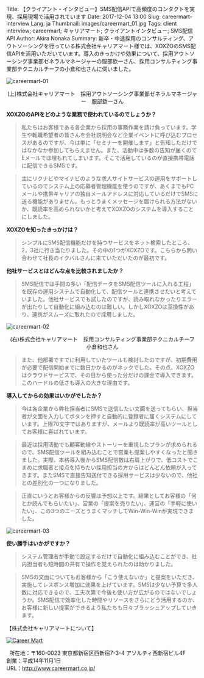 Title: 【クライアント・インタビュー】SMS配信APIで高頻度のコンタクトを実現、採用現場で活用されています
Date: 2017-12-04 13:00
Slug: careermart-interview
Lang: ja
Thumbnail: images/careermart_01.jpg
Tags: client interview; careermart; キャリアマート; クライアントインタビュー; SMS配信API
Author: Akira Nonaka
Summary: 新卒・中途採用のコンサルティング、アウトソーシングを行っている株式会社キャリアマート様では、XOXZOのSMS配信APIを活用いただいています。導入のきっかけや効果について、採用アウトソーシング事業部ゼネラルマネージャーの服部欽一さん、採用コンサルティング事業部テクニカルチーフの小倉和也さんに伺いました。

![careermart-01](/images/careermart_01.jpg)
<div style="text-align: center;">(上)株式会社キャリアマート　採用アウトソーシング事業部ゼネラルマネージャー　服部欽一さん</div>

__XOXZOのAPIをどのような業務で使われているのでしょうか？__

>私たちはお客様である各企業から採用の事務作業を請け負っています。学生や転職希望者の皆さんを会社説明会など企業イベントに呼び込むプロセスがあるのですが、今は単に「セミナーを開催します」と告知しただけではなかなか参加してもらえません。また、活動中は多数の告知が届くのでEメールでは埋もれてしまいます。そこで活用しているのが直接携帯電話に配信できるSMSです。

>主にリクナビやマイナビのような求人サイトサービスの運用をサポートしているのでシステム上の応募者管理機能を使うのですが、あくまでもPCメールや携帯キャリアの独自メールアドレスに対応しているだけでSMSに送る機能がありません。もっとうまくメッセージを届けられる方法がないか、既読率を高められないかと考えてXOXZOのシステムを導入することにしました。

__XOXZOを知ったきっかけは？__

>シンプルにSMS配信機能だけを持つサービスをネット検索したところ、2，3社に行き当たりました。その中の1つがXOXZOです。こちらから問い合わせて社長のイクバルさんに来ていただいたのが最初です。

__他社サービスとはどんな点を比較されましたか？__

>SMS配信では手間の多い「配信データをSMS配信ツールに入れる工程」を既存の運用システムで自動化して、配信ツールと連携させたいと考えていました。他社サービスでも試したのですが、読み取れなかったりエラーが出たりして自動化に組み込むのは難しい。しかしXOXZOは互換性があり、連携がスムーズに取れたので採用しました。

![careermart-02](/images/careermart_02.jpg)
<div style="text-align: center;">(右)株式会社キャリアマート　採用コンサルティング事業部テクニカルチーフ　小倉和也さん</div>

>また、他部署ですでに利用していたツールも検討したのですが、初期費用が必要で配信開始までに数日かかるのがネックでした。その点、XOXZOはクラウドサービスで、その日から使った分だけの課金で導入できます。このハードルの低さも導入の大きな理由です。

__導入してからの効果はいかがでしたか？__

>今は各企業から弊社担当者にSMSで送信したい文面を送ってもらい、担当者が文面を入力してボタンを押すと自動的に登録者に届くシステムにしています。上限70文字ではありますが、メールより既読率が高いツールとしてお客様に喜ばれています。

>最近は採用活動でも顧客動線やストーリーを重視したプランが求められるので、SMS配信ツールを組み込むことで営業も提案しやすくなったと聞きました。実際、本格導入後からSMS配信数は右肩上がりで、低コストでこまめに求職者と接点を持ちたい採用担当の方からはどんどん依頼が入ってきます。またSMSで直接告知送付できる採用サービスは少ないので、他社との差別化の一つになりました。

>正直にいうとお客様からの反響は予想以上です。結果としてお客様の「何とか読んでもらいたい」、営業の「提案を売りたい」、運営の「手軽に使いたい」、この3つのニーズとうまくマッチしてWin-Win-Winが実現できました。

![careermart-03](/images/careernart_03.jpg)

__使い勝手はいかがですか？__

>システム管理者が手動で設定するだけで自動化に組み込むことができ、社内担当者も短時間の共有で操作を覚えられたのは助かりました。

>SMSの文面についてもお客様から「こう使えないか」と提案をいただき、実施してレスポンス増加に効果を上げています。SMSは少ない予算で多人数に対応できるので、工夫次第で今後も使い方が広がるのではないでしょうか。SMS配信で効率化した時間やリソースをさらにどう活用するのか、お客様に新しい提案ができるよう私たちも日々ブラッシュアップしていきます。


【株式会社キャリアマートについて】

[![Career Mart]({filename}/images/client-logos/career-mart-logo.jpg)](http://www.careermart.co.jp/)

 
所在地：〒160-0023 東京都新宿区西新宿7-3-4 アソルティ西新宿ビル4F  
創業：平成14年11月1日  
URL：<http://www.careermart.co.jp/>

